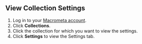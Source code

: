 ## View Collection Settings

1. Log in to your [Macrometa account](https://auth-play.macrometa.io/).
1. Click **Collections**.
1. Click the collection for which you want to view the settings.
1. Click **Settings** to view the Settings tab.
